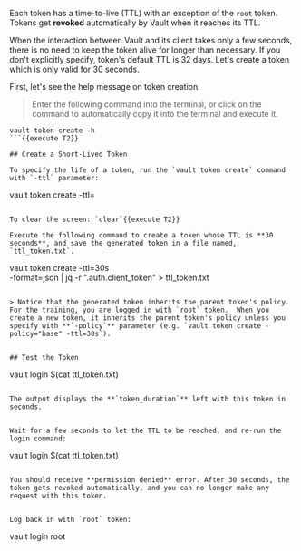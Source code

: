 Each token has a time-to-live (TTL) with an exception of the `root` token.  Tokens get **revoked** automatically by Vault when it reaches its TTL.

When the interaction between Vault and its client takes only a few seconds, there is no need to keep the token alive for longer than necessary. If you don't explicitly specify, token's default TTL is 32 days.  Let's create a token which is only valid for 30 seconds.


First, let's see the help message on token creation.

> Enter the following command into the terminal, or click on the command to automatically copy it into the terminal and execute it.

```
vault token create -h
```{{execute T2}}

## Create a Short-Lived Token

To specify the life of a token, run the `vault token create` command with `-ttl` parameter:

```
vault token create -ttl=<duration>
```

To clear the screen: `clear`{{execute T2}}

Execute the following command to create a token whose TTL is **30 seconds**, and save the generated token in a file named, `ttl_token.txt`.

```
vault token create -ttl=30s  \
    -format=json | jq -r ".auth.client_token" > ttl_token.txt
```{{execute T2}}

> Notice that the generated token inherits the parent token's policy.  For the training, you are logged in with `root` token.  When you create a new token, it inherits the parent token's policy unless you specify with **`-policy`** parameter (e.g. `vault token create -policy="base" -ttl=30s`).


## Test the Token

```
vault login $(cat ttl_token.txt)
```{{execute T2}}

The output displays the **`token_duration`** left with this token in seconds.


Wait for a few seconds to let the TTL to be reached, and re-run the login command:

```
vault login $(cat ttl_token.txt)
```{{execute T2}}

You should receive **permission denied** error. After 30 seconds, the token gets revoked automatically, and you can no longer make any request with this token.


Log back in with `root` token:

```
vault login root
```{{execute T2}}
